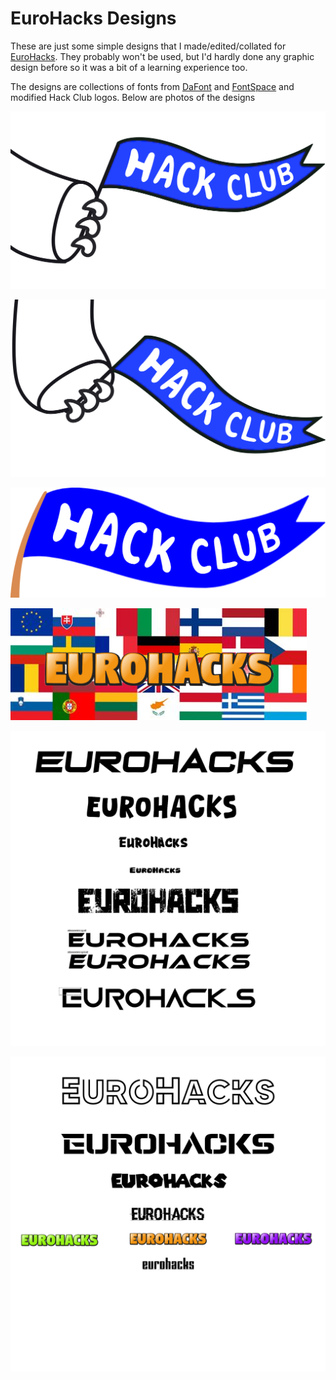 # EuroHacks Designs
These are just some simple designs that I made/edited/collated for [EuroHacks](https://github.com/EuroHacks). They probably won't be used, but I'd hardly done any graphic design before so it was a bit of a learning experience too.

The designs are collections of fonts from [DaFont](https://dafont.com) and [FontSpace](https://fontspace.com) and modified Hack Club logos. Below are photos of the designs

![img1](flag-orpheus-left-svg.svg)

![img2](flag-orpheus-top-svg.svg)

![img3](eurohacks-flag%201.svg)

![img4](New%20Project.png)

![img5](EuroHacks%20Fonts.png)

![img6](More%20EuroHacks%20Fonts.png)
